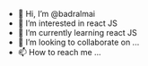 - 👋 Hi, I’m @badralmai
- 👀 I’m interested in react JS
- 🌱 I’m currently learning react JS
- 💞️ I’m looking to collaborate on ...
- 📫 How to reach me ...

<!---
badralmai/badralmai is a ✨ special ✨ repository because its `README.md` (this file) appears on your GitHub profile.
You can click the Preview link to take a look at your changes.
--->
